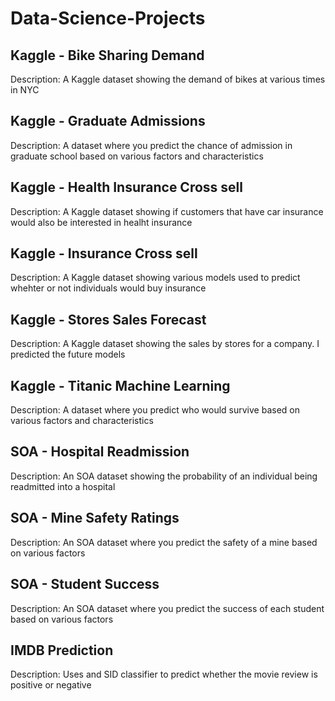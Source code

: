 # Data-Science-Projects

## Kaggle - Bike Sharing Demand
Description: A Kaggle dataset showing the demand of bikes at various times in NYC

## Kaggle - Graduate Admissions
Description: A dataset where you predict the chance of admission in graduate school based on various factors and characteristics

## Kaggle - Health Insurance Cross sell
Description: A Kaggle dataset showing if customers that have car insurance would also be interested in healht insurance

## Kaggle - Insurance Cross sell 
Description: A Kaggle dataset showing various models used to predict whehter or not individuals would buy insurance

## Kaggle - Stores Sales Forecast
Description: A Kaggle dataset showing the sales by stores for a company. I predicted the future models

## Kaggle - Titanic Machine Learning
Description: A dataset where you predict who would survive based on various factors and characteristics

## SOA - Hospital Readmission
Description: An SOA dataset showing the probability of an individual being readmitted into a hospital

## SOA - Mine Safety Ratings
Description: An SOA dataset where you predict the safety of a mine based on various factors

## SOA - Student Success
Description: An SOA dataset where you predict the success of each student based on various factors

## IMDB Prediction
Description: Uses and SID classifier to predict whether the movie review is positive or negative
